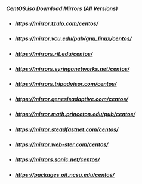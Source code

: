 <h5>CentOS.iso Download Mirrors (All Versions)</h5>
<ul>
<li><h5><a href="https://mirror.tzulo.com/centos/">https://mirror.tzulo.com/centos/</a></h5></li>
<li><h5><a href="https://mirror.vcu.edu/pub/gnu_linux/centos/">https://mirror.vcu.edu/pub/gnu_linux/centos/</a></h5></li>
<li><h5><a href="https://mirrors.rit.edu/centos/">https://mirrors.rit.edu/centos/</a></h5></li>
<li><h5><a href="https://mirrors.syringanetworks.net/centos/">https://mirrors.syringanetworks.net/centos/</a></h5></li>
<li><h5><a href="https://mirrors.tripadvisor.com/centos/">https://mirrors.tripadvisor.com/centos/</a></h5></li>
<li><h5><a href="https://mirror.genesisadaptive.com/centos/">https://mirror.genesisadaptive.com/centos/</a></h5></li>
<li><h5><a href="https://mirror.math.princeton.edu/pub/centos/">https://mirror.math.princeton.edu/pub/centos/</a></h5></li>
<li><h5><a href="https://mirror.steadfastnet.com/centos/">https://mirror.steadfastnet.com/centos/</a></h5></li>
<li><h5><a href="https://mirror.web-ster.com/centos/">https://mirror.web-ster.com/centos/</a></h5></li>
<li><h5><a href="https://mirrors.sonic.net/centos/">https://mirrors.sonic.net/centos/</a></h5></li>
<li><h5><a href="https://packages.oit.ncsu.edu/centos/">https://packages.oit.ncsu.edu/centos/</a></h5></li>
</ul>